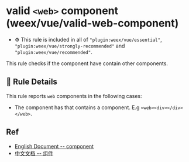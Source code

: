 # valid `<web>` component (weex/vue/valid-web-component)

- :gear: This rule is included in all of `"plugin:weex/vue/essential"`, `"plugin:weex/vue/strongly-recommended"` and `"plugin:weex/vue/recommended"`.

This rule checks if the <web> component have contain other components.

## :book: Rule Details

This rule reports `web` components in the following cases:

- The component has that contains a component. E.g `<web><div></div></web>`.

## Ref

- [English Document -- <web> component](http://weex.apache.org/references/components/web.html)
- [中文文档 -- <web> 组件](http://weex.apache.org/cn/references/components/web.html)